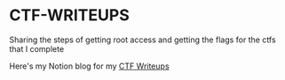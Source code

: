 # CTF-WRITEUPS
Sharing the steps of getting root access and getting the flags for the ctfs that I complete

Here's my Notion blog for my [CTF Writeups](https://e-ctf-writeups.notion.site/CTF-WRITEUPS-a6db871b6e204ceb8c51cc0413423580)
